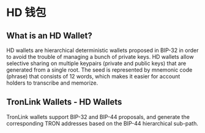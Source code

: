# HD 钱包
## What is an HD Wallet?

HD wallets are hierarchical deterministic wallets proposed in BIP-32 in order to avoid the trouble of managing a bunch of private keys. HD wallets allow selective sharing on multiple keypairs (private and public keys) that are generated from a single root. The seed is represented by mnemonic code (phrase) that consists of 12 words, which makes it easier for account holders to transcribe and memorize.

## TronLink Wallets - HD Wallets

TronLink wallets support BIP-32 and BIP-44 proposals, and generate the corresponding TRON addresses based on the BIP-44 hierarchical sub-path.

